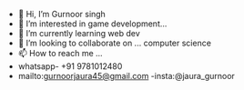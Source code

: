 - 👋 Hi, I’m Gurnoor singh
- 👀 I’m interested in game development...
- 🌱 I’m currently learning web dev
- 💞️ I’m looking to collaborate on ... computer science
- 📫 How to reach me ...
- whatsapp- +91 9781012480
- mailto:gurnoorjaura45@gmail.com
-insta:@jaura_gurnoor

<!---
gurnoor926/gurnoor926 is a ✨ special ✨ repository because its `README.md` (this file) appears on your GitHub profile.
You can click the Preview link to take a look at your changes.
--->
